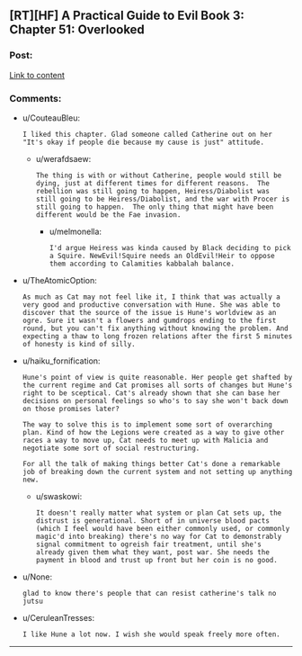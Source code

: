 ## [RT][HF] A Practical Guide to Evil Book 3: Chapter 51: Overlooked

### Post:

[Link to content](https://practicalguidetoevil.wordpress.com/2017/12/11/chapter-51-overlooked/)

### Comments:

- u/CouteauBleu:
  ```
  I liked this chapter. Glad someone called Catherine out on her "It's okay if people die because my cause is just" attitude.
  ```

  - u/werafdsaew:
    ```
    The thing is with or without Catherine, people would still be dying, just at different times for different reasons.  The rebellion was still going to happen, Heiress/Diabolist was still going to be Heiress/Diabolist, and the war with Procer is still going to happen.  The only thing that might have been different would be the Fae invasion.
    ```

    - u/melmonella:
      ```
      I'd argue Heiress was kinda caused by Black deciding to pick a Squire. NewEvil!Squire needs an OldEvil!Heir to oppose them according to Calamities kabbalah balance.
      ```

- u/TheAtomicOption:
  ```
  As much as Cat may not feel like it, I think that was actually a very good and productive conversation with Hune. She was able to discover that the source of the issue is Hune's worldview as an ogre. Sure it wasn't a flowers and gumdrops ending to the first round, but you can't fix anything without knowing the problem. And expecting a thaw to long frozen relations after the first 5 minutes of honesty is kind of silly.
  ```

- u/haiku_fornification:
  ```
  Hune's point of view is quite reasonable. Her people get shafted by the current regime and Cat promises all sorts of changes but Hune's right to be sceptical. Cat's already shown that she can base her decisions on personal feelings so who's to say she won't back down on those promises later?

  The way to solve this is to implement some sort of overarching plan. Kind of how the Legions were created as a way to give other races a way to move up, Cat needs to meet up with Malicia and negotiate some sort of social restructuring.

  For all the talk of making things better Cat's done a remarkable job of breaking down the current system and not setting up anything new.
  ```

  - u/swaskowi:
    ```
    It doesn't really matter what system or plan Cat sets up, the distrust is generational. Short of in universe blood pacts (which I feel would have been either commonly used, or commonly magic'd into breaking) there's no way for Cat to demonstrably signal commitment to ogreish fair treatment, until she's already given them what they want, post war. She needs the payment in blood and trust up front but her coin is no good.
    ```

- u/None:
  ```
  glad to know there's people that can resist catherine's talk no jutsu
  ```

- u/CeruleanTresses:
  ```
  I like Hune a lot now. I wish she would speak freely more often.
  ```

---

